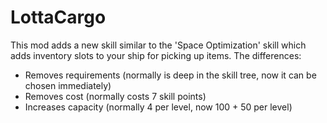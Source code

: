 # LottaCargo

This mod adds a new skill similar to the 'Space Optimization' skill which adds inventory slots
to your ship for picking up items.  The differences:

* Removes requirements (normally is deep in the skill tree, now it can be chosen immediately)
* Removes cost (normally costs 7 skill points)
* Increases capacity (normally 4 per level, now 100 + 50 per level)

